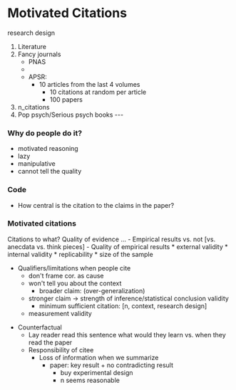 # Motivated Citations

research design

1. Literature
2. Fancy journals
	- PNAS
	- 
	- APSR:
		- 10 articles from the last 4 volumes
			- 10 citations at random per article
			- 100 papers
3. n_citations
4. Pop psych/Serious psych books --- 

### Why do people do it?

* motivated reasoning
* lazy
* manipulative
* cannot tell the quality

### Code 

- How central is the citation to the claims in the paper?

### Motivated citations

Citations to what? Quality of evidence ...
	- Empirical results vs. not [vs. anecdata vs. think pieces]
	- Quality of empirical results
		* external validity
		* internal validity
		* replicability
		* size of the sample

- Qualifiers/limitations when people cite
	* don't frame cor. as cause
	* won't tell you about the context
		- broader claim: (over-generalization)
	* stronger claim -> strength of inference/statistical conclusion validity
		* minimum sufficient citation: [n, context, research design]
	* measurement validity

* Counterfactual
	- Lay reader read this sentence what would they learn vs. when they read the paper
	- Responsibility of citee
		- Loss of information when we summarize
			- paper: key result + no contradicting result 
				- buy experimental design
				- n seems reasonable